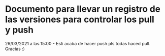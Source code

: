 # Documento para llevar un registro de las versiones para controlar los pull y push

26/03/2021 a las 15:00 - Esti acaba de hacer push pls todas haced pull. Gracias :)
